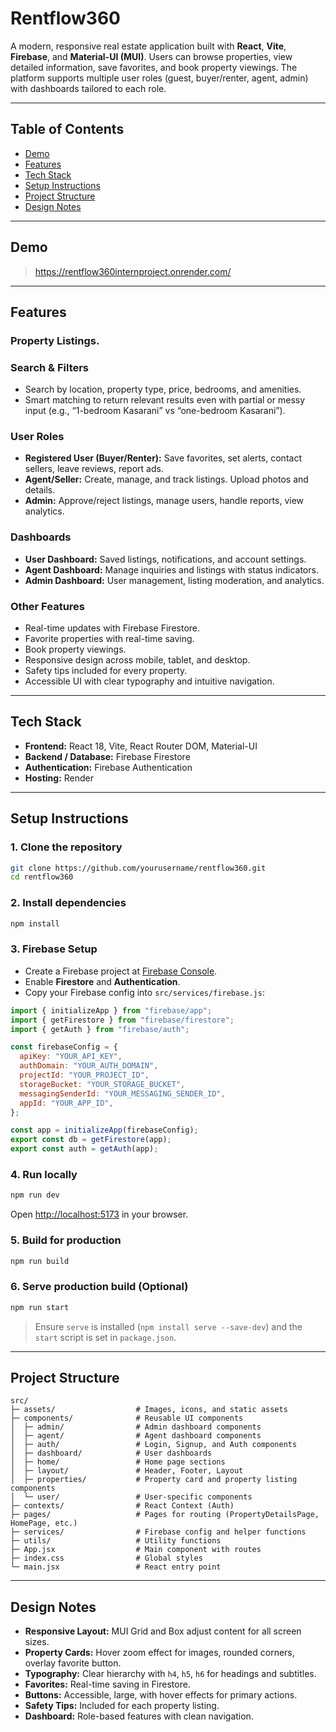 # Rentflow360

A modern, responsive real estate application built with **React**, **Vite**, **Firebase**, and **Material-UI (MUI)**. Users can browse properties, view detailed information, save favorites, and book property viewings. The platform supports multiple user roles (guest, buyer/renter, agent, admin) with dashboards tailored to each role.

---

## Table of Contents

* [Demo](#demo)
* [Features](#features)
* [Tech Stack](#tech-stack)
* [Setup Instructions](#setup-instructions)
* [Project Structure](#project-structure)
* [Design Notes](#design-notes)
---

## Demo

>https://rentflow360internproject.onrender.com/

---

## Features

### Property Listings.

### Search & Filters

* Search by location, property type, price, bedrooms, and amenities.
* Smart matching to return relevant results even with partial or messy input (e.g., “1-bedroom Kasarani” vs “one-bedroom Kasarani”).

### User Roles
* **Registered User (Buyer/Renter):** Save favorites, set alerts, contact sellers, leave reviews, report ads.
* **Agent/Seller:** Create, manage, and track listings. Upload photos and details.
* **Admin:** Approve/reject listings, manage users, handle reports, view analytics.

### Dashboards

* **User Dashboard:** Saved listings, notifications, and account settings.
* **Agent Dashboard:** Manage inquiries and listings with status indicators.
* **Admin Dashboard:** User management, listing moderation, and analytics.

### Other Features

* Real-time updates with Firebase Firestore.
* Favorite properties with real-time saving.
* Book property viewings.
* Responsive design across mobile, tablet, and desktop.
* Safety tips included for every property.
* Accessible UI with clear typography and intuitive navigation.

---

## Tech Stack

* **Frontend:** React 18, Vite, React Router DOM, Material-UI
* **Backend / Database:** Firebase Firestore
* **Authentication:** Firebase Authentication
* **Hosting:** Render

---

## Setup Instructions

### 1. Clone the repository

```bash
git clone https://github.com/yourusername/rentflow360.git
cd rentflow360
```

### 2. Install dependencies

```bash
npm install
```

### 3. Firebase Setup

* Create a Firebase project at [Firebase Console](https://firebase.google.com/).
* Enable **Firestore** and **Authentication**.
* Copy your Firebase config into `src/services/firebase.js`:

```javascript
import { initializeApp } from "firebase/app";
import { getFirestore } from "firebase/firestore";
import { getAuth } from "firebase/auth";

const firebaseConfig = {
  apiKey: "YOUR_API_KEY",
  authDomain: "YOUR_AUTH_DOMAIN",
  projectId: "YOUR_PROJECT_ID",
  storageBucket: "YOUR_STORAGE_BUCKET",
  messagingSenderId: "YOUR_MESSAGING_SENDER_ID",
  appId: "YOUR_APP_ID",
};

const app = initializeApp(firebaseConfig);
export const db = getFirestore(app);
export const auth = getAuth(app);
```

### 4. Run locally

```bash
npm run dev
```

Open [http://localhost:5173](http://localhost:5173) in your browser.

### 5. Build for production

```bash
npm run build
```

### 6. Serve production build (Optional)

```bash
npm run start
```

> Ensure `serve` is installed (`npm install serve --save-dev`) and the `start` script is set in `package.json`.

---

## Project Structure

```
src/
├─ assets/                  # Images, icons, and static assets
├─ components/              # Reusable UI components
│  ├─ admin/                # Admin dashboard components
│  ├─ agent/                # Agent dashboard components
│  ├─ auth/                 # Login, Signup, and Auth components
│  ├─ dashboard/            # User dashboards
│  ├─ home/                 # Home page sections
│  ├─ layout/               # Header, Footer, Layout
│  ├─ properties/           # Property card and property listing components
│  └─ user/                 # User-specific components
├─ contexts/                # React Context (Auth)
├─ pages/                   # Pages for routing (PropertyDetailsPage, HomePage, etc.)
├─ services/                # Firebase config and helper functions
├─ utils/                   # Utility functions
├─ App.jsx                  # Main component with routes
├─ index.css                # Global styles
└─ main.jsx                 # React entry point
```

---

## Design Notes

* **Responsive Layout:** MUI Grid and Box adjust content for all screen sizes.
* **Property Cards:** Hover zoom effect for images, rounded corners, overlay favorite button.
* **Typography:** Clear hierarchy with `h4`, `h5`, `h6` for headings and subtitles.
* **Favorites:** Real-time saving in Firestore.
* **Buttons:** Accessible, large, with hover effects for primary actions.
* **Safety Tips:** Included for each property listing.
* **Dashboard:** Role-based features with clean navigation.




